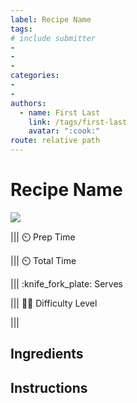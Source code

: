 ```yaml
---
label: Recipe Name
tags:
# include submitter
- 
- 
- 
categories:
- 
- 
authors:
  - name: First Last
    link: /tags/first-last
    avatar: ":cook:"
route: relative path
---
```


# Recipe Name
![](/static/banners/.jpg)

||| :timer_clock: Prep Time
 
||| :timer_clock: Total Time

||| :knife_fork_plate: Serves

||| :cook: Difficulty Level

|||

## Ingredients



## Instructions









<!--- Different Styles of Resources for the bottom of the page

## Resources 
[!ref target="blank" text="Recipe"](https://www.tastesoflizzyt.com/spiced-cranberry-apple-cider/)
[!ref target="blank" text="Archive"](https://archive.is/xONP1)

## Picture of recipe card stored on GitHub

==- Recipe (front)
![](/static/recipes/butter-pecan-cake-front.jpg)
==- Recipe (back)
![](/static/recipes/butter-pecan-cake-back.jpg)

-->
